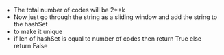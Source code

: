 - The total number of codes will be 2**k
- Now just go through the string as a sliding window and add the string to the hashSet
- to make it unique
- if len of hashSet is equal to number of codes then return True else return False